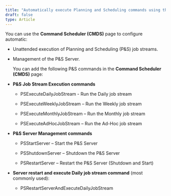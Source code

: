 ```yaml
---
title: "Automatically execute Planning and Scheduling commands using the Command Scheduler"
draft: false
type: Article
---
```


You can use the **Command Scheduler (CMDS)** page to configure automatic:

- Unattended execution of Planning and Scheduling (P&S) job streams.

- Management of the P&S Server.

    You can add the following P&S commands in the **Command Scheduler (CMDS)** page:

- **P&S Job Stream Execution commands**

    - PSExecuteDailyJobStream - Run the Daily job stream

    - PSExecuteWeeklyJobStream – Run the Weekly job stream

    - PSExecuteMonthlyJobStream – Run the Monthly job stream

    - PSExecuteAdHocJobStream – Run the Ad-Hoc job stream

- **P&S Server Management commands**

    - PSStartServer – Start the P&S Server

    - PSShutdownServer – Shutdown the P&S Server

    - PSRestartServer – Restart the P&S Server (Shutdown and Start)

- **Server restart and execute Daily job stream command** (most commonly used):

    - PSRestartServerAndExecuteDailyJobStream

​